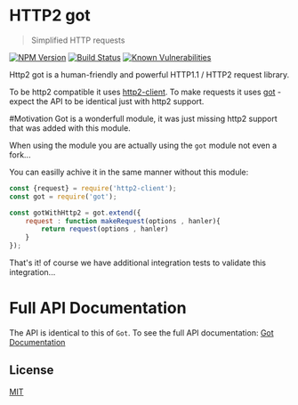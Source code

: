 # HTTP2 got

> Simplified HTTP requests

[![NPM Version][npm-image]][npm-url]
[![Build Status][travis-image]][travis-url]
[![Known Vulnerabilities][snyk-image]][snyk-url]

Http2 got is a human-friendly and powerful HTTP1.1 / HTTP2 request library.

To be http2 compatible it uses [http2-client](https://www.npmjs.com/package/http2-client).
To make requests it uses [got](https://www.npmjs.com/package/got) - expect the API to be identical just with http2 support.

#Motivation
Got is a wonderfull module, it was just missing http2 support that was added with this module.

When using the module you are actually using the `got` module not even a fork...

You can easilly achive it in the same manner without this module:
```js
const {request} = require('http2-client');
const got = require('got');

const gotWithHttp2 = got.extend({
	request : function makeRequest(options , hanler){
		return request(options , hanler)
	}
});
```
That's it! of course we have additional integration tests to validate this integration... 

# Full API Documentation
The API is identical to this of `Got`.
To see the full API documentation:
[Got Documentation](https://www.npmjs.com/package/got)

## License

  [MIT](LICENSE)

[npm-image]: https://img.shields.io/npm/v/http2-got.svg
[npm-url]: https://npmjs.org/package/http2-got
[travis-image]: https://img.shields.io/travis/hisco/http2-got/master.svg?style=flat-square
[travis-url]: https://travis-ci.org/hisco/http2-got
[snyk-image]: https://snyk.io/test/github/hisco/http2-got/badge.svg?targetFile=package.json
[snyk-url]: https://snyk.io/test/github/hisco/http2-got/badge.svg?targetFile=package.json